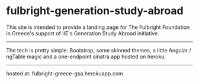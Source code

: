 fulbright-generation-study-abroad
=================================

This site is intended to provide a landing page for The Fulbright Foundation in Greece's support of IIE's Generation Study Abroad initiative. 

***

The tech is pretty simple: Bootstrap, some skinned themes, a little Angular / ngTable magic and a one-endpoint sinatra app hosted on heroku. 

***

hosted at: fulbright-greece-gsa.herokuapp.com
